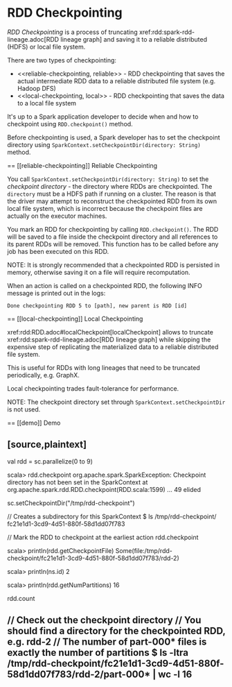 # RDD Checkpointing

*RDD Checkpointing* is a process of truncating xref:rdd:spark-rdd-lineage.adoc[RDD lineage graph] and saving it to a reliable distributed (HDFS) or local file system.

There are two types of checkpointing:

* <<reliable-checkpointing, reliable>> - RDD checkpointing that saves the actual intermediate RDD data to a reliable distributed file system (e.g. Hadoop DFS)
* <<local-checkpointing, local>> - RDD checkpointing that saves the data to a local file system

It's up to a Spark application developer to decide when and how to checkpoint using `RDD.checkpoint()` method.

Before checkpointing is used, a Spark developer has to set the checkpoint directory using `SparkContext.setCheckpointDir(directory: String)` method.

== [[reliable-checkpointing]] Reliable Checkpointing

You call `SparkContext.setCheckpointDir(directory: String)` to set the *checkpoint directory* - the directory where RDDs are checkpointed. The `directory` must be a HDFS path if running on a cluster. The reason is that the driver may attempt to reconstruct the checkpointed RDD from its own local file system, which is incorrect because the checkpoint files are actually on the executor machines.

You mark an RDD for checkpointing by calling `RDD.checkpoint()`. The RDD will be saved to a file inside the checkpoint directory and all references to its parent RDDs will be removed. This function has to be called before any job has been executed on this RDD.

NOTE: It is strongly recommended that a checkpointed RDD is persisted in memory, otherwise saving it on a file will require recomputation.

When an action is called on a checkpointed RDD, the following INFO message is printed out in the logs:

```
Done checkpointing RDD 5 to [path], new parent is RDD [id]
```

== [[local-checkpointing]] Local Checkpointing

xref:rdd:RDD.adoc#localCheckpoint[localCheckpoint] allows to truncate xref:rdd:spark-rdd-lineage.adoc[RDD lineage graph] while skipping the expensive step of replicating the materialized data to a reliable distributed file system.

This is useful for RDDs with long lineages that need to be truncated periodically, e.g. GraphX.

Local checkpointing trades fault-tolerance for performance.

NOTE: The checkpoint directory set through `SparkContext.setCheckpointDir` is not used.

== [[demo]] Demo

[source,plaintext]
----
val rdd = sc.parallelize(0 to 9)

scala> rdd.checkpoint
org.apache.spark.SparkException: Checkpoint directory has not been set in the SparkContext
  at org.apache.spark.rdd.RDD.checkpoint(RDD.scala:1599)
  ... 49 elided

sc.setCheckpointDir("/tmp/rdd-checkpoint")

// Creates a subdirectory for this SparkContext
$ ls /tmp/rdd-checkpoint/
fc21e1d1-3cd9-4d51-880f-58d1dd07f783

// Mark the RDD to checkpoint at the earliest action
rdd.checkpoint

scala> println(rdd.getCheckpointFile)
Some(file:/tmp/rdd-checkpoint/fc21e1d1-3cd9-4d51-880f-58d1dd07f783/rdd-2)

scala> println(ns.id)
2

scala> println(rdd.getNumPartitions)
16

rdd.count

// Check out the checkpoint directory
// You should find a directory for the checkpointed RDD, e.g. rdd-2
// The number of part-000* files is exactly the number of partitions
$ ls -ltra /tmp/rdd-checkpoint/fc21e1d1-3cd9-4d51-880f-58d1dd07f783/rdd-2/part-000* | wc -l
      16
----
